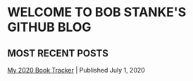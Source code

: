 # WELCOME TO BOB STANKE'S GITHUB BLOG

## MOST RECENT POSTS

[My 2020 Book Tracker](https://bobstanke.github.io/book-list) | Published July 1, 2020
